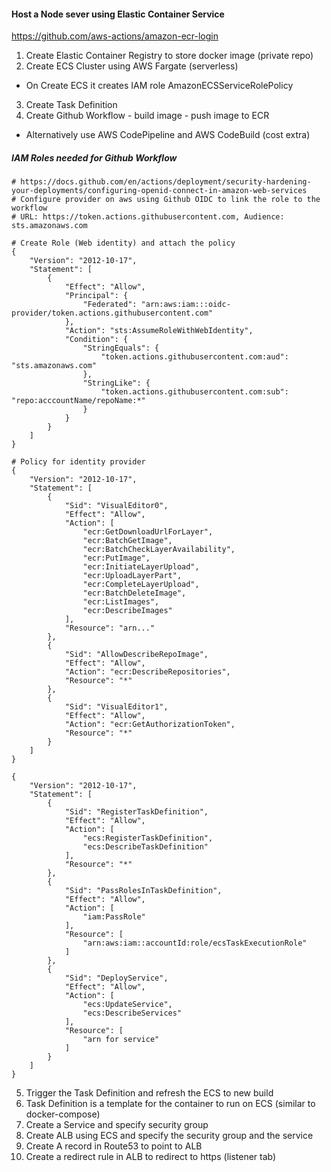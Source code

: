 #### Host a Node sever using Elastic Container Service
https://github.com/aws-actions/amazon-ecr-login

1. Create Elastic Container Registry to store docker image (private repo)
2. Create ECS Cluster using AWS Fargate (serverless) 
- On Create ECS it creates IAM role AmazonECSServiceRolePolicy

3.  Create Task Definition
4.  Create Github Workflow - build image - push image to ECR
- Alternatively use AWS CodePipeline and AWS CodeBuild (cost extra)

##### IAM Roles needed for Github Workflow

```
# https://docs.github.com/en/actions/deployment/security-hardening-your-deployments/configuring-openid-connect-in-amazon-web-services
# Configure provider on aws using Github OIDC to link the role to the workflow
# URL: https://token.actions.githubusercontent.com, Audience: sts.amazonaws.com

# Create Role (Web identity) and attach the policy
{
    "Version": "2012-10-17",
    "Statement": [
        {
            "Effect": "Allow",
            "Principal": {
                "Federated": "arn:aws:iam:::oidc-provider/token.actions.githubusercontent.com"
            },
            "Action": "sts:AssumeRoleWithWebIdentity",
            "Condition": {
                "StringEquals": {
                    "token.actions.githubusercontent.com:aud": "sts.amazonaws.com"
                },
                "StringLike": {
                    "token.actions.githubusercontent.com:sub": "repo:acccountName/repoName:*"
                }
            }
        }
    ]
}

# Policy for identity provider
{
    "Version": "2012-10-17",
    "Statement": [
        {
            "Sid": "VisualEditor0",
            "Effect": "Allow",
            "Action": [
                "ecr:GetDownloadUrlForLayer",
                "ecr:BatchGetImage",
                "ecr:BatchCheckLayerAvailability",
                "ecr:PutImage",
                "ecr:InitiateLayerUpload",
                "ecr:UploadLayerPart",
                "ecr:CompleteLayerUpload",
                "ecr:BatchDeleteImage",
                "ecr:ListImages",
                "ecr:DescribeImages"
            ],
            "Resource": "arn..."
        },
        {
            "Sid": "AllowDescribeRepoImage",
            "Effect": "Allow",
            "Action": "ecr:DescribeRepositories",
            "Resource": "*"
        },
        {
            "Sid": "VisualEditor1",
            "Effect": "Allow",
            "Action": "ecr:GetAuthorizationToken",
            "Resource": "*"
        }
    ]
}

{
    "Version": "2012-10-17",
    "Statement": [
        {
            "Sid": "RegisterTaskDefinition",
            "Effect": "Allow",
            "Action": [
                "ecs:RegisterTaskDefinition",
                "ecs:DescribeTaskDefinition"
            ],
            "Resource": "*"
        },
        {
            "Sid": "PassRolesInTaskDefinition",
            "Effect": "Allow",
            "Action": [
                "iam:PassRole"
            ],
            "Resource": [
                "arn:aws:iam::accountId:role/ecsTaskExecutionRole"
            ]
        },
        {
            "Sid": "DeployService",
            "Effect": "Allow",
            "Action": [
                "ecs:UpdateService",
                "ecs:DescribeServices"
            ],
            "Resource": [
                "arn for service"
            ]
        }
    ]
}
```

5.  Trigger the Task Definition and refresh the ECS to new build
6.  Task Definition is a template for the container to run on ECS (similar to docker-compose)
7. Create a Service and specify security group
8. Create ALB using ECS and specify the security group and the service
9. Create A record in Route53 to point to ALB
10. Create a redirect rule in ALB to redirect to https (listener tab)